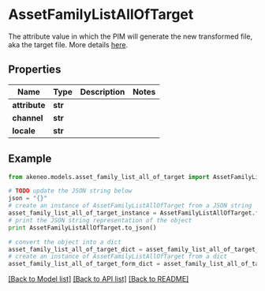 # AssetFamilyListAllOfTarget

The attribute value in which the PIM will generate the new transformed file, aka the target file. More details <a href='/concepts/asset-manager.html#target-file'>here</a>.

## Properties
Name | Type | Description | Notes
------------ | ------------- | ------------- | -------------
**attribute** | **str** |  | 
**channel** | **str** |  | 
**locale** | **str** |  | 

## Example

```python
from akeneo.models.asset_family_list_all_of_target import AssetFamilyListAllOfTarget

# TODO update the JSON string below
json = "{}"
# create an instance of AssetFamilyListAllOfTarget from a JSON string
asset_family_list_all_of_target_instance = AssetFamilyListAllOfTarget.from_json(json)
# print the JSON string representation of the object
print AssetFamilyListAllOfTarget.to_json()

# convert the object into a dict
asset_family_list_all_of_target_dict = asset_family_list_all_of_target_instance.to_dict()
# create an instance of AssetFamilyListAllOfTarget from a dict
asset_family_list_all_of_target_form_dict = asset_family_list_all_of_target.from_dict(asset_family_list_all_of_target_dict)
```
[[Back to Model list]](../README.md#documentation-for-models) [[Back to API list]](../README.md#documentation-for-api-endpoints) [[Back to README]](../README.md)



